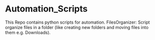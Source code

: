# Automation_Scripts
This Repo contains python scripts for automation.
FilesOrganizer:
Script organize files in a folder (like creating new folders and moving files into them e.g. Downloads).
